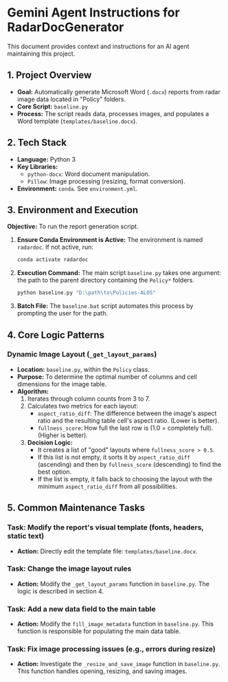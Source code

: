 # Gemini Agent Instructions for RadarDocGenerator

This document provides context and instructions for an AI agent maintaining this project.

## 1. Project Overview

- **Goal:** Automatically generate Microsoft Word (`.docx`) reports from radar image data located in "Policy" folders.
- **Core Script:** `baseline.py`
- **Process:** The script reads data, processes images, and populates a Word template (`templates/baseline.docx`).

## 2. Tech Stack

- **Language:** Python 3
- **Key Libraries:**
    - `python-docx`: Word document manipulation.
    - `Pillow`: Image processing (resizing, format conversion).
- **Environment:** `conda`. See `environment.yml`.

## 3. Environment and Execution

**Objective:** To run the report generation script.

1.  **Ensure Conda Environment is Active:** The environment is named `radardoc`. If not active, run:
    ```bash
    conda activate radardoc
    ```
2.  **Execution Command:** The main script `baseline.py` takes one argument: the path to the parent directory containing the `Policy*` folders.
    ```bash
    python baseline.py "D:\path\to\Policies-ALOS"
    ```
3.  **Batch File:** The `baseline.bat` script automates this process by prompting the user for the path.

## 4. Core Logic Patterns

### Dynamic Image Layout (`_get_layout_params`)

- **Location:** `baseline.py`, within the `Policy` class.
- **Purpose:** To determine the optimal number of columns and cell dimensions for the image table.
- **Algorithm:**
    1.  Iterates through column counts from 3 to 7.
    2.  Calculates two metrics for each layout:
        - `aspect_ratio_diff`: The difference between the image's aspect ratio and the resulting table cell's aspect ratio. (Lower is better).
        - `fullness_score`: How full the last row is (1.0 = completely full). (Higher is better).
    3.  **Decision Logic:**
        - It creates a list of "good" layouts where `fullness_score > 0.5`.
        - If this list is not empty, it sorts it by `aspect_ratio_diff` (ascending) and then by `fullness_score` (descending) to find the best option.
        - If the list is empty, it falls back to choosing the layout with the minimum `aspect_ratio_diff` from all possibilities.

## 5. Common Maintenance Tasks

### Task: Modify the report's visual template (fonts, headers, static text)

- **Action:** Directly edit the template file: `templates/baseline.docx`.

### Task: Change the image layout rules

- **Action:** Modify the `_get_layout_params` function in `baseline.py`. The logic is described in section 4.

### Task: Add a new data field to the main table

- **Action:** Modify the `fill_image_metadata` function in `baseline.py`. This function is responsible for populating the main data table.

### Task: Fix image processing issues (e.g., errors during resize)

- **Action:** Investigate the `_resize_and_save_image` function in `baseline.py`. This function handles opening, resizing, and saving images.
